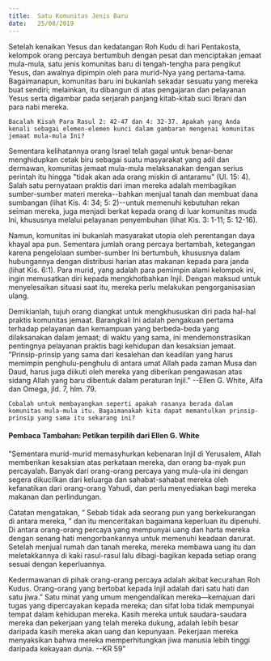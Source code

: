 ```yaml
---
title:  Satu Komunitas Jenis Baru
date:   25/08/2019
---
```


Setelah kenaikan Yesus dan kedatangan Roh Kudu di hari Pentakosta, kelompok orang percaya bertumbuh dengan pesat dan menciptakan jemaat mula-mula, satu jenis komunitas baru di tengah-tengha para pengikut Yesus, dan awalnya dipimpin oleh para murid-Nya yang pertama-tama. Bagaimanapun, komunitas baru ini bukanlah sekadar sesuatu yang mereka buat sendiri; melainkan, itu dibangun di atas pengajaran dan pelayanan Yesus serta digambar pada serjarah panjang kitab-kitab suci Ibrani dan para nabi mereka.

`Bacalah Kisah Para Rasul 2: 42-47 dan 4: 32-37. Apakah yang Anda kenali sebagai elemen-elemen kunci dalam gambaran mengenai komunitas jemaat mula-mula Ini?`

Sementara kelihatannya orang Israel telah gagal untuk benar-benar menghidupkan cetak biru sebagai suatu masyarakat yang adil dan dermawan, komunitas jemaat mula-mula melaksanakan dengan serius perintah itu hingga "tidak akan ada orang miskin di antaramu" (Ul. 15: 4). Salah satu pernyataan praktis dari iman mereka adalah membagikan sumber-sumber materi mereka--bahkan menjual tanah dan membuat dana sumbangan (lihat Kis. 4: 34; 5: 2)--untuk memenuhi kebutuhan rekan seiman mereka, juga menjadi berkat kepada orang di luar komunitas muda Ini, khususnya melalui pelayanan penyembuhan (lihat Kis. 3: 1-11; 5: 12-16).

Namun, komunitas ini bukanlah masyarakat utopia oleh perentangan daya khayal apa pun. Sementara jumlah orang percaya bertambah, ketegangan karena pengelolaan sumber-sumber Ini bertumbuh, khususnya dalam hubungannya dengan distribusi harian atas makanan kepada para janda (lihat Kis. 6:1). Para murid, yang adalah para pemimpin alami kelompok ini, ingin memusatkan diri kepada mengkhotbahkan Injil. Dengan maksud untuk menyelesaikan situasi saat itu, mereka perlu melakukan pengorganisasian ulang. 

Demikianlah, tujuh orang diangkat untuk mengkhususkan diri pada hal-hal praktis komunitas jemaat. Barangkali Ini adalah pengakuan pertama terhadap pelayanan dan kemampuan yang berbeda-beda yang dilaksanakan dalam jemaat; di waktu yang sama, ini mendemonstrasikan pentingnya pelayanan praktis bagi kehidupan dan kesaksian jemaat. "Prinsip-prinsip yang sama dari kesalehan dan keadilan yang harus memimpin penghulu-penghulu di antara umat Allah pada zaman Musa dan Daud, harus juga diikuti oleh mereka yang diberikan pengawasan atas sidang Allah yang baru dibentuk dalam peraturan Injil." --Ellen G. White, Alfa dan Omega, jld. 7, hlm. 79.

`Cobalah untuk membayangkan seperti apakah rasanya berada dalam komunitas mula-mula itu. Bagaimanakah kita dapat memantulkan prinsip-prinsip yang sama itu sekarang ini?`

#### Pembaca Tambahan: Petikan terpilih dari Ellen G. White

"Sementara murid-murid memasyhurkan kebenaran Injil di Yerusalem, Allah memberikan kesaksian atas perkataan mereka, dan orang ba-nyak pun percayalah. Banyak dari orang-orang percaya yang mula-ula ini dengan segera dikucilkan dari keluarga dan sahabat-sahabat mereka oleh kefanatikan dari orang-orang Yahudi, dan perlu menyediakan bagi mereka makanan dan perlindungan. 

Catatan mengatakan, “ Sebab tidak ada seorang pun yang berkekurangan di antara mereka, ” dan itu menceritakan bagaimana keperluan itu dipenuhi. Di antara orang-orang percaya yang mempunyai uang dan harta mereka dengan senang hati mengorbankannya untuk memenuhi keadaan darurat. Setelah menjual rumah dan tanah mereka, mereka membawa uang itu dan meletakkannya di kaki rasul-rasul lalu dibagi-bagikan kepada setiap orang sesuai dengan keperluannya. 

Kedermawanan di pihak orang-orang percaya adalah akibat kecurahan Roh Kudus. Orang-orang yang bertobat kepada Injil adalah dari satu hati dan satu jiwa.” Satu minat yang umum mengendalikan mereka—kemajuan dari tugas yang dipercayakan kepada mereka; dan sifat loba tidak mempunyai tempat dalam kehidupan mereka. Kasih mereka untuk saudara-saudara mereka dan pekerjaan yang telah mereka dukung, adalah lebih besar daripada kasih mereka akan uang dan kepunyaan. Pekerjaan mereka menyaksikan bahwa mereka memperhitungkan jiwa manusia lebih tinggi daripada kekayaan dunia. --KR 59"